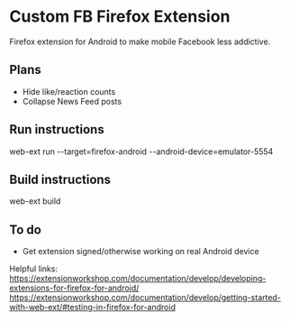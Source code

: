 # Custom FB Firefox Extension

Firefox extension for Android to make mobile Facebook less addictive.

## Plans

- Hide like/reaction counts
- Collapse News Feed posts

## Run instructions

web-ext run --target=firefox-android --android-device=emulator-5554

## Build instructions

web-ext build

## To do

- Get extension signed/otherwise working on real Android device

Helpful links:
https://extensionworkshop.com/documentation/develop/developing-extensions-for-firefox-for-android/
https://extensionworkshop.com/documentation/develop/getting-started-with-web-ext/#testing-in-firefox-for-android
